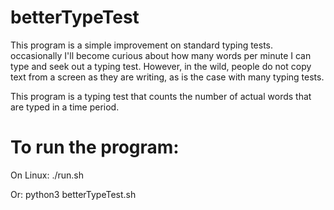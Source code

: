 # betterTypeTest

This program is a simple improvement on standard typing tests. occasionally I'll become curious about how many words per minute I can type and seek out a typing test. However, in the wild, people do not copy text from a screen as they are writing, as is the case with many typing tests. 

This program is a typing test that counts the number of actual words that are typed in a time period.

# To run the program:

On Linux:
    ./run.sh

Or:
    python3 betterTypeTest.sh